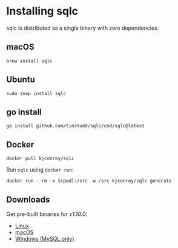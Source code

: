 # Installing sqlc

sqlc is distributed as a single binary with zero dependencies.

## macOS

```
brew install sqlc
```

## Ubuntu

```
sudo snap install sqlc
```

## go install

```
go install github.com/timstudd/sqlc/cmd/sqlc@latest
```

## Docker

```
docker pull kjconroy/sqlc
```

Run `sqlc` using `docker run`:

```
docker run --rm -v $(pwd):/src -w /src kjconroy/sqlc generate
```

## Downloads

Get pre-built binaries for *v1.10.0*:

- [Linux](https://github.com/timstudd/sqlc/releases/download/v1.10.0/sqlc_1.10.0_linux_amd64.tar.gz)
- [macOS](https://github.com/timstudd/sqlc/releases/download/v1.10.0/sqlc_1.10.0_darwin_amd64.zip)
- [Windows (MySQL only)](https://github.com/timstudd/sqlc/releases/download/v1.10.0/sqlc_1.10.0_windows_amd64.zip)
